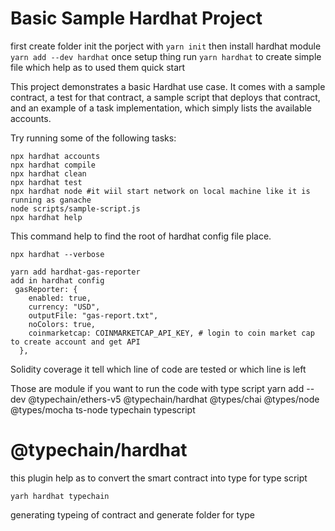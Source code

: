 # Basic Sample Hardhat Project

first create folder
init the porject with `yarn init`
then install hardhat module `yarn add --dev hardhat`
once setup thing run `yarn hardhat` to create simple file which help as to used them quick start

This project demonstrates a basic Hardhat use case. It comes with a sample contract, a test for that contract, a sample script that deploys that contract, and an example of a task implementation, which simply lists the available accounts.

Try running some of the following tasks:

```shell
npx hardhat accounts
npx hardhat compile
npx hardhat clean
npx hardhat test
npx hardhat node #it wiil start network on local machine like it is running as ganache
node scripts/sample-script.js
npx hardhat help
```

This command help to find the root of hardhat config file place.

```
npx hardhat --verbose
```

```we can calculate the gas spend on every function call
yarn add hardhat-gas-reporter
add in hardhat config
 gasReporter: {
    enabled: true,
    currency: "USD",
    outputFile: "gas-report.txt",
    noColors: true,
    coinmarketcap: COINMARKETCAP_API_KEY, # login to coin market cap to create account and get API
  },

```

Solidity coverage
it tell which line of code are tested or which line is left

Those are module if you want to run the code with type script
yarn add --dev @typechain/ethers-v5 @typechain/hardhat @types/chai @types/node @types/mocha ts-node typechain typescript

# @typechain/hardhat

this plugin help as to convert the smart contract into type for type script

```
yarh hardhat typechain

```

generating typeing of contract and generate folder for type
